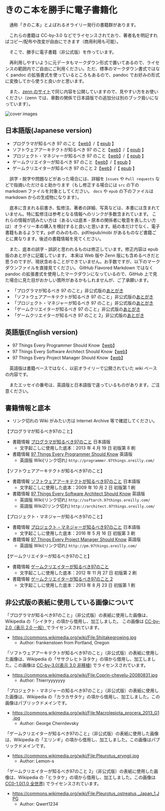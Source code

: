 # きのこ本を勝手に電子書籍化

　通称「きのこ本」とよばれるオライリー発行の書籍群があります。

　これらの書籍は CC-by-3.0 などでライセンスされており、著者名を明記すればコピー/配布や改変が自由にできます（商用利用も可能）。

　そこで、勝手に電子書籍（非公式版）を作っています。

　再利用しやすいように元データもマークダウン形式で置いてあるので、ライセンスの範囲内でご自由にご利用ください。ただ、標準のマークダウン書式ではなく pandoc の拡張書式を使っているところもあるので、pandoc でお好みの形式に変換してから使うと良いかと思います。
 
 　また、[zenn のサイト](https://zenn.dev/yoshi389111?tab=books)で同じ内容を公開していますので、見やすい方をお使いください（zenn では、章数の関係で日本語版での追加分は別のブック扱いになっています）。

![cover images](https://raw.githubusercontent.com/wiki/yoshi389111/kinokobooks/images/kinokobooks-logo.png)

## 日本語版(Japanese version)

* プログラマが知るべき 97 のこと【[web](https://yoshi389111.github.io/kinokobooks/prog_ja/)】/【 [epub](https://github.com/yoshi389111/kinokobooks/blob/main/epub/prog97.epub?raw=true) 】
* ソフトウェアアーキテクトが知るべき 97 のこと【[web](https://yoshi389111.github.io/kinokobooks/soft_ja/)】/【 [epub](https://github.com/yoshi389111/kinokobooks/blob/main/epub/soft97.epub?raw=true) 】
* プロジェクト・マネジャーが知るべき 97 のこと【[web](https://yoshi389111.github.io/kinokobooks/mngr_ja/)】/【 [epub](https://github.com/yoshi389111/kinokobooks/blob/main/epub/mngr97.epub?raw=true) 】
* ゲームクリエイターが知るべき 97 のこと【[web](https://yoshi389111.github.io/kinokobooks/game1/)】/【 [epub](https://github.com/yoshi389111/kinokobooks/blob/main/epub/game197.epub?raw=true) 】
* ゲームクリエイターが知るべき 97 のこと 2【[web](https://yoshi389111.github.io/kinokobooks/game2/)】/【 [epub](https://github.com/yoshi389111/kinokobooks/blob/main/epub/game297.epub?raw=true) 】

　誤字・脱字や問題などがあった場合には、詳細を `Issues` や `Pull requests` などで指摘いただけると助かります（もし修正する場合には `src` の下の markdown ファイルを対象としてください。 `docs` や `epub` の下のファイルは markdown からの生成物になります）。

　底本に含まれる前書き、監修注、著者の詳細、写真などは、本書には含まれていません。特に監修注は参考となる情報へのリンクが多数含まれています。
これらの情報が読みたい方は（あるいは底本・原本の関係者に敬意を表したい方は）オライリー本の購入を検討すると良いと思います。紙の本だけでなく、電子書籍もあるようです。pdf のみのもの、pdf/epub/mobi があるものなど書籍ごとに異なります。後述の書籍情報を見てください。

　また、底本の誤字・誤訳と思われるものは修正しています。修正内容は epub 版のあとがきに記載しています。
本来は Web 版や Zenn 版にも含めるべきだと思うのですが、現状含めることができていません。お手数ですが、以下のマークダウンファイルを直接見てください。
GitHub Flavored Markdown ではなく pandoc の拡張書式を使用したマークダウンになっているので、GitHub 上で見た場合に見た目がおかしい箇所があるかもしれませんが、ご了承願います。

* 「プログラマが知るべき 97 のこと」非公式版の[あとがき](https://github.com/yoshi389111/kinokobooks/blob/main/src/prog/prog999.md)
* 「ソフトウェアアーキテクトが知るべき 97 のこと」非公式版の[あとがき](https://github.com/yoshi389111/kinokobooks/blob/main/src/soft/soft999.md)
* 「プロジェクト・マネジャーが知るべき 97 のこと」非公式版の[あとがき](https://github.com/yoshi389111/kinokobooks/blob/main/src/mngr/mngr999.md)
* 「ゲームクリエイターが知るべき 97 のこと」非公式版の[あとがき](https://github.com/yoshi389111/kinokobooks/blob/main/src/game1/game199.md)
* 「ゲームクリエイターが知るべき 97 のこと 2」非公式版の[あとがき](https://github.com/yoshi389111/kinokobooks/blob/main/src/game2/game299.md)


## 英語版(English version)

* 97 Things Every Programmer Should Know【[web](https://yoshi389111.github.io/kinokobooks/prog_en/)】
* 97 Things Every Software Architect Should Know【[web](https://yoshi389111.github.io/kinokobooks/soft_en/)】
* 97 Things Every Project Manager Should Know【[web](https://yoshi389111.github.io/kinokobooks/mngr_en/)】

　英語版は書籍ベースではなく、以前オライリーで公開されていた wiki ベースの内容です。

　またエッセイの番号は、英語版と日本語版で違っているものがあります。ご注意ください。

## 書籍情報と底本

* リンク切れの Wiki がみたい方は Internet Archive 等で確認してください。

【プログラマが知るべき97のこと】

* 書籍情報 [プログラマが知るべき97のこと](https://www.oreilly.co.jp/books/9784873114798/) 日本語版
  * 文字起こしに使用した底本：2013 年 4 月 19 日 初版第 8 刷
* 書籍情報 [97 Things Every Programmer Should Know](http://oreilly.com/catalog/9780596809492/) 英語版
  * 英語版 Wiki(リンク切れ) `http://programmer.97things.oreilly.com/`

【ソフトウェアアーキテクトが知るべき97のこと】

* 書籍情報 [ソフトウェアアーキテクトが知るべき97のこと](https://www.oreilly.co.jp/books/9784873114293/) 日本語版
  * 文字起こしに使用した底本：2009 年 10 月 2 日 初版第 1 刷
* 書籍情報 [97 Things Every Software Architect Should Know](http://oreilly.com/catalog/9780596522704/) 英語版
  * 英語版 Wiki(リンク切れ) `http://softarch.97things.oreilly.com/`
  * 英語版 Wiki2(リンク切れ) `http://architect.97things.oreilly.com/`

【プロジェクト・マネジャーが知るべき97のこと】

* 書籍情報 [プロジェクト・マネジャーが知るべき97のこと](https://www.oreilly.co.jp/books/9784873115108/) 日本語版
  * 文字起こしに使用した底本：2016 年 5 月 16 日 初版第 3 刷
* 書籍情報 [97 Things Every Project Manager Should Know](http://oreilly.com/catalog/9780596804152/) 英語版
  * 英語版 Wiki(リンク切れ) `http://pm.97things.oreilly.com/`

【ゲームクリエイターが知るべき97のこと】

* 書籍情報 [ゲームクリエイターが知るべき97のこと](https://www.oreilly.co.jp/books/9784873115702/)
  * 文字起こしに使用した底本：2012 年 11 月 27 日 初版第 2 刷
* 書籍情報 [ゲームクリエイターが知るべき97のこと 2](https://www.oreilly.co.jp/books/9784873116228/)
  * 文字起こしに使用した底本：2013 年 8 月 23 日 初版第 1 刷

## 非公式版の表紙に使用している画像について

「プログラマが知るべき97のこと」（非公式版）の表紙に使用した画像は、Wikipedia の「シイタケ」の項から借用し、加工しました。 この画像は [CC-by-2.0（表示 2.0 一般）](https://creativecommons.org/licenses/by/2.0/)でライセンスされています。

* https://commons.wikimedia.org/wiki/File:Shiitakegrowing.jpg
  * Author: frankenstoen from Portland, Oregon

「ソフトウェアアーキテクトが知るべき97のこと」（非公式版）の表紙に使用した画像は、Wikipedia の「ササクレヒトヨタケ」の項から借用し、加工しました。この画像は [CC-by-3.0(表示 3.0 非移植)](https://creativecommons.org/licenses/by/3.0/) でライセンスされています。

* https://commons.wikimedia.org/wiki/File:Coprin-chevelu-20080831.jpg
  * Author: Thierryyyyyyy

「プロジェクト・マネジャーの知るべき97のこと」（非公式版）の表紙に使用した画像は、Wikipedia の「カラカサタケ」の項から借用し、加工しました。この画像はパブリックドメインです。

* https://commons.wikimedia.org/wiki/File:Macrolepiota_procera_2013_G1.jpg
  * Author: George Chernilevsky


「ゲームクリエイターが知るべき97のこと」（非公式版）の表紙に使用した画像は、Wikipedia の「エリンギ」の項から借用し、加工しました。この画像はパブリックドメインです。

* https://commons.wikimedia.org/wiki/File:Pleurotus_eryngii.jpg
  * Author: Lemon-s


「ゲームクリエイターが知るべき97のこと 2」（非公式版）の表紙に使用した画像は、Wikipedia の「ヒラタケ」の項から借用し、加工しました。この画像は [CC0-1.0(1.0 全世界)](https://creativecommons.org/publicdomain/zero/1.0/) でライセンスされています。

* https://commons.wikimedia.org/wiki/File:Pleurotus_ostreatus,_Japan_1.JPG
  * Author: Qwert1234
